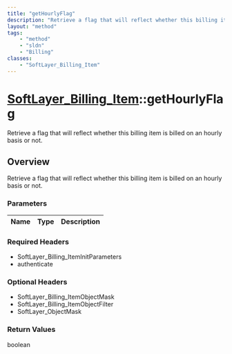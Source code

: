 ```yaml
---
title: "getHourlyFlag"
description: "Retrieve a flag that will reflect whether this billing item is billed on an hourly basis or not."
layout: "method"
tags:
    - "method"
    - "sldn"
    - "Billing"
classes:
    - "SoftLayer_Billing_Item"
---
```

# [SoftLayer_Billing_Item](/reference/services/SoftLayer_Billing_Item)::getHourlyFlag

Retrieve a flag that will reflect whether this billing item is billed on an hourly basis or not.


## Overview 
Retrieve a flag that will reflect whether this billing item is billed on an hourly basis or not.

### Parameters 
|Name | Type | Description |
| --- | --- | --- |


### Required Headers
* SoftLayer_Billing_ItemInitParameters
* authenticate

### Optional Headers
* SoftLayer_Billing_ItemObjectMask
* SoftLayer_Billing_ItemObjectFilter
* SoftLayer_ObjectMask

### Return Values
boolean

